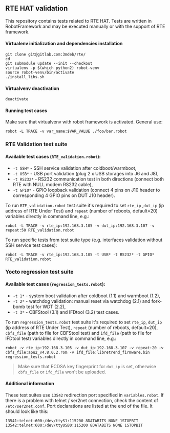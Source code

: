 ## RTE HAT validation

This repository contains tests related to RTE HAT. Tests are written in
RobotFramework and may be executed manually or with the support of RTE
framework.

#### Virtualenv initialization and dependencies installation

```
git clone git@gitlab.com:3mdeb/rte/
cd
git submodule update --init --checkout
virtualenv -p $(which python2) robot-venv
source robot-venv/bin/activate
./install_libs.sh
```

#### Virtualvenv deactivation

`deactivate`

#### Running test cases

Make sure that virtualvenv with robot framework is activated. General use:

`robot -L TRACE -v var_name:$VAR_VALUE ./foo/bar.robot`

### RTE Validation test suite

#### Available test cases (`RTE_validation.robot`):
* `-t SSH*` - SSH service validation after coldboot/warmboot,
* `-t USB*` - USB port validation (plug 2 x USB storages into J6 and J8),
* `-t RS232*` - RS232 communication test in both directions (connect both RTE
  with NULL modem RS232 cable),
* `-t GPIO*` - GPIO loopback validation (connect 4 pins on J10 header to
  corresponding 4 GPIO pins on DUT J10 header).

To run `RTE_validation.robot` test suite it's required to set `rte_ip` ,`dut_ip`
(ip address of RTE Under Test) and `repeat` (number of reboots, default=20)
variables directly in command line, e.g.:

`robot -L TRACE -v rte_ip:192.168.3.105 -v dut_ip:192.168.3.107 -v repeat:50 RTE_validation.robot`

To run specific tests from test suite type (e.g. interfaces validation without
SSH service test cases):

`robot -L TRACE -v rte_ip:192.168.3.105 -t USB* -t RS232* -t GPIO* RTE_validation.robot`

### Yocto regression test suite

#### Available test cases (`regression_tests.robot`):
* `-t 1*` - system boot validation after coldboot (1.1) and warmboot (1.2),  
* `-t 2*` - watchdog validation: manual reset via watchdog (2.1) and fork-bomb
  test for WDT (2.2),
* `-t 3*` - CBFStool (3.1) and IFDtool (3.2) test cases.

To run `regression_tests.robot` test suite it's required to set `rte_ip`,
`dut_ip` (ip address of RTE Under Test), `repeat` (number of reboots,
default=20), `cbfs_file` (path to file for CBFStool test) and `ifd_file` (path
to file for IFDtool test) variables directly in command line, e.g.:

```
robot -v rte_ip:192.168.3.105 -v dut_ip:192.168.3.107 -v repeat:20 -v cbfs_file:apu2_v4.8.0.2.rom -v ifd_file:libretrend_firmware.bin regression_tests.robot
```
> Make sure that ECDSA key fingerprint for `dut_ip` is set, otherwise `cbfs_file`
or `ifd_file` won't be uploaded.

#### Additional information

These test suites use `13542` redirection port specified in `variables.robot`.
If there is a problem with telnet / ser2net connection, check the content of
`/etc/ser2net.conf`. Port declarations are listed at the end of the file. It
should look like this:

```
13541:telnet:600:/dev/ttyS1:115200 8DATABITS NONE 1STOPBIT
13542:telnet:600:/dev/ttyUSB0:115200 8DATABITS NONE 1STOPBIT
```
